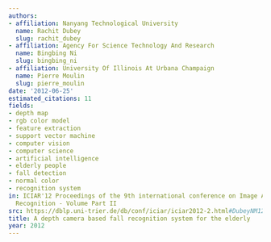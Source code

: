 ```yaml
---
authors:
- affiliation: Nanyang Technological University
  name: Rachit Dubey
  slug: rachit_dubey
- affiliation: Agency For Science Technology And Research
  name: Bingbing Ni
  slug: bingbing_ni
- affiliation: University Of Illinois At Urbana Champaign
  name: Pierre Moulin
  slug: pierre_moulin
date: '2012-06-25'
estimated_citations: 11
fields:
- depth map
- rgb color model
- feature extraction
- support vector machine
- computer vision
- computer science
- artificial intelligence
- elderly people
- fall detection
- normal color
- recognition system
in: ICIAR'12 Proceedings of the 9th international conference on Image Analysis and
  Recognition - Volume Part II
src: https://dblp.uni-trier.de/db/conf/iciar/iciar2012-2.html#DubeyNM12
title: A depth camera based fall recognition system for the elderly
year: 2012
---
```


